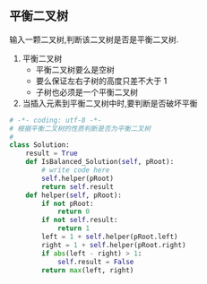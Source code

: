## 平衡二叉树

输入一颗二叉树,判断该二叉树是否是平衡二叉树.

1. 平衡二叉树
   * 平衡二叉树要么是空树
   * 要么保证左右子树的高度只差不大于 1
   * 子树也必须是一个平衡二叉树
2. 当插入元素到平衡二叉树中时,要判断是否破坏平衡

```python
# -*- coding: utf-8 -*-
# 根据平衡二叉树的性质判断是否为平衡二叉树
# 
class Solution:
    result = True
    def IsBalanced_Solution(self, pRoot):
        # write code here
        self.helper(pRoot)
        return self.result
    def helper(self, pRoot):
        if not pRoot:
            return 0
        if not self.result:
            return 1
        left = 1 + self.helper(pRoot.left)
        right = 1 + self.helper(pRoot.right)
        if abs(left - right) > 1:
            self.result = False
        return max(left, right)
```

